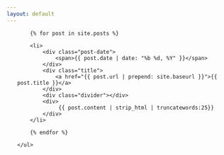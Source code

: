 ```yaml
---
layout: default
---
```


<section>
	<ul>

		{% for post in site.posts %}

		<li>
			<div class="post-date">
				<span>{{ post.date | date: "%b %d, %Y" }}</span>
			</div>
			<div class="title">
				<a href="{{ post.url | prepend: site.baseurl }}">{{ post.title }}</a>
			</div>
			<div class="divider"></div>
			<div>
				 {{ post.content | strip_html | truncatewords:25}}
			</div>
		</li>

		{% endfor %}

	</ul>
</section>
